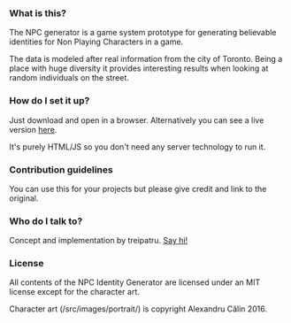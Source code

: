 ### What is this? ###

The NPC generator is a game system prototype for generating believable identities for Non Playing Characters in a game.

The data is modeled after real information from the city of Toronto. Being a place with huge diversity it provides interesting results when looking at random individuals on the street.

### How do I set it up? ###

Just download and open in a browser. Alternatively you can see a live version [here](http://www.planet34.org/box/prj/npcgen/).

It's purely HTML/JS so you don't need any server technology to run it.

### Contribution guidelines ###

You can use this for your projects but please give credit and link to the original.

### Who do I talk to? ###

Concept and implementation by treipatru. [Say hi!](http://planet34.org)

### License ###
All contents of the NPC Identity Generator are licensed under an MIT license except for the character art.

Character art (/src/images/portrait/) is copyright Alexandru Călin 2016.
